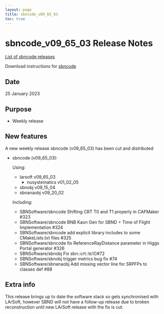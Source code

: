 ```yaml
---
layout: page
title: sbncode_v09_65_03
toc: true
---
```


sbncode_v09_65_03 Release Notes
=======================================================================================

[List of sbncode releases](https://sbnsoftware.github.io/AnalysisInfrastructure/ReleaseManagement/Releases/List_of_SBN_code_releases)

Download instructions for [sbncode]()

Date
---------------------------------------------------
25 January 2023

Purpose
---------------------------------------------------
* Weekly release

New features
---------------------------------------------------
A new weekly release sbncode (v09_65_03)  has been cut and distributed

* sbncode (v09_65_03):
  
  Using:
  * larsoft   v09_65_03 
    * nusystematics   v01_02_05 
  * sbnobj    v09_15_04
  * sbnanaobj v09_20_02

  
  Including:
  * SBNSoftware/sbncode Shifting CRT T0 and T1 properly in CAFMaker #323
  * SBNSoftware/sbncode BNB Kaon Gen for SBND + Time of Flight Implementation #324 
  * SBNSoftware/sbncode add explicit library includes to some CMakeLists.txt files #325 
  * SBNSoftware/sbncode fix ReferenceRayDistance parameter in Higgs Portal generator #326
  * SBNSoftware/sbnobj Fix sbn::crt::ts1()#72 
  * SBNSoftware/sbnobj trigger metrics bug fix #74
  * SBNSoftware/sbnanaobj Add missing vector line for SRPFPs to classes def #88 
 


Extra info
---------------------------------------------------
This release brings up to date the software stack so gets synchronised with LArSoft, however SBND will not have a follow-up 
release due to broken reconstruction until new LArSoft release with the fix is cut.
